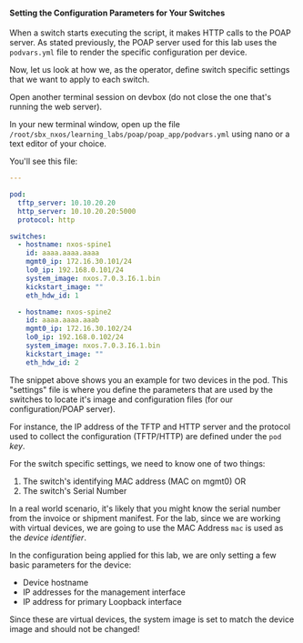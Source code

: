 #### Setting the Configuration Parameters for Your Switches

When a switch starts executing the script, it makes HTTP calls to the POAP server. As stated previously, the POAP server used for this lab uses the `podvars.yml` file to render the specific configuration per device. 

Now, let us look at how we, as the operator, define switch specific settings that we want to apply to each switch.

Open another terminal session on devbox (do not close the one that's running the web server).

In your new terminal window, open up the file `/root/sbx_nxos/learning_labs/poap/poap_app/podvars.yml` using nano or a text editor of your choice.

You'll see this file:

``` yaml
---

pod:
  tftp_server: 10.10.20.20
  http_server: 10.10.20.20:5000
  protocol: http

switches:
  - hostname: nxos-spine1
    id: aaaa.aaaa.aaaa
    mgmt0_ip: 172.16.30.101/24
    lo0_ip: 192.168.0.101/24
    system_image: nxos.7.0.3.I6.1.bin
    kickstart_image: ""
    eth_hdw_id: 1

  - hostname: nxos-spine2
    id: aaaa.aaaa.aaab
    mgmt0_ip: 172.16.30.102/24
    lo0_ip: 192.168.0.102/24
    system_image: nxos.7.0.3.I6.1.bin
    kickstart_image: ""
    eth_hdw_id: 2

```

The snippet above shows you an example for two devices in the pod. This "settings" file is where you define the parameters that are used by the switches to locate it's image and configuration files (for our configuration/POAP server).

For instance, the IP address of the TFTP and HTTP server and the protocol used to collect the configuration (TFTP/HTTP) are defined under the `pod` _key_.

For the switch specific settings, we  need to know one of two things:

1. The switch's identifying MAC address (MAC on mgmt0) OR
2. The switch's Serial Number

In a real world scenario, it's likely that you might know the serial number from the invoice or shipment manifest. For the lab, since we are working with virtual devices, we are going to use the MAC Address `mac` is used as the _device identifier_.

In the configuration being applied for this lab, we are only setting a few basic parameters for the device:

  * Device hostname
  * IP addresses for the management interface
  * IP address for primary Loopback interface

Since these are virtual devices, the system image is set to match the device image and should not be changed!
